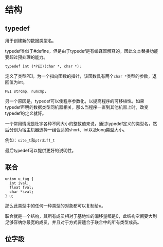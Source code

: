 # 结构

## typedef

用于创建新的数据类型名。

typedef类似于#define，但是由于typedef是有编译器解释的，因此文本替换功能要超过预处理的能力。

```
typedef int (*PEI)(char *, char *);
```
定义了类型PEI，为一个指向函数的指针，该函数具有两个`char *`类型的参数，返回值为int。

```
PEI strcmp, numcmp;
```

另一个原因是，typedef可以使程序参数化，以提高程序的可移植性。如果typedef声明的数据类型同机器相关，那么当程序一直到其他机器上时，改变typedef的定义就好。

一个常用情况是杜宇各种不同大小的整数值来说，通过typedef定义的类型名，然后分别为宿主机器选择一组合适的short、int以及long类型大小。

例如：`site_t`和`ptrdiff_t`

最后typedef可以提供更好的说明性。

## 联合

```
union u_tag {
  int ival;
  float fval;
  char *sval;
} u;
```
那么此类型中的任何一种类型的对象都可以复制给u。

联合就是一个结构，其所有成员相对于基地址的偏移量都是0，此结构空间要大到足够容纳你最宽的成员，并且对于方式要适合于联合中的所有类型成员。

## 位字段
